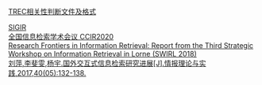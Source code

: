 [TREC相关性判断文件及格式](https://trec.nist.gov/data/qrels_eng/index.html)

[SIGIR](https://dl.acm.org/action/doSearch?target=browse-proceedings-specific&ConceptID=118222&ConceptID=121219)  
[全国信息检索学术会议 CCIR2020](http://www.cvnis.net/ccir2020/article_accepted.html)  
[Research Frontiers in Information Retrieval: Report from the Third Strategic Workshop on Information Retrieval in Lorne (SWIRL 2018)](https://sigir.org/wp-content/uploads/2018/07/p034.pdf)  
[刘萍,李斐雯,杨宇.国外交互式信息检索研究进展[J].情报理论与实践,2017,40(05):132-138.](https://kns.cnki.net/kcms/detail/detail.aspx?dbcode=CJFD&dbname=CJFDLAST2017&filename=QBLL201705025&v=7pqGlSPu97kSjPZ%25mmd2BLIEqTVpRRTHUTMev1OZwTgSwnD417QGlP7%25mmd2BAoQIjvPZrDjSe)
